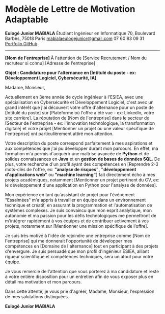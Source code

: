 # Modèle de Lettre de Motivation Adaptable

**Eulogé Junior MABIALA**
Étudiant Ingénieur en Informatique
70, Boulevard Barbès, 75018 Paris
<mabialaeulogejunior@gmail.com>
07 60 83 09 31
[Portfolio GitHub](https://eulogep.github.io/portefolio_new/)

---

**[Nom de l'entreprise]**
À l'attention de [Service Recrutement / Nom du recruteur si connu]
[Adresse de l'entreprise]

**Objet : Candidature pour l'alternance en [Intitulé du poste - ex: Développement Logiciel, Cybersécurité, IA]**

Madame, Monsieur,

Actuellement en 3ème année de cycle ingénieur à l'ESIEA, avec une spécialisation en Cybersécurité et Développement Logiciel, c'est avec un grand intérêt que j'ai découvert votre offre d'alternance pour un poste de [Intitulé du poste] sur [Plateforme où l'offre a été vue - ex: LinkedIn, votre site carrière]. La réputation de [Nom de l'entreprise] dans le secteur de [Secteur de l'entreprise - ex: l'innovation technologique, la transformation digitale] et votre projet [Mentionner un projet ou une valeur spécifique de l'entreprise] ont particulièrement attiré mon attention.

Votre description du poste correspond parfaitement à mes aspirations et aux compétences que j'ai pu développer durant mon parcours. En effet, ma formation m'a permis d'acquérir une maîtrise avancée de **Python** et de solides connaissances en **Java** et en **gestion de bases de données SQL**. De plus, votre recherche d'un profil ayant des compétences en [Reprendre 2-3 mots-clés de l'offre, ex: **"analyse de risques"**, **"développement d'applications web"** ou **"machine learning"**] fait directement écho à mes projets académiques, notamment [Mentionner un projet pertinent du CV, ex: le développement d'une application en Python pour l'analyse de données].

Mon expérience en tant qu'assistant de projet pour l'événement "Essaimées" m'a appris à travailler en équipe dans un environnement technique et créatif, en assurant la programmation et l'automatisation de systèmes complexes. Je suis convaincu que mon esprit analytique, mon autonomie et ma passion pour les défis technologiques me permettront de m'intégrer rapidement à vos équipes et de contribuer activement à vos projets, notamment sur [Mentionner une mission spécifique de l'offre].

Je suis très motivé à l'idée de rejoindre une entreprise comme [Nom de l'entreprise] qui me donnerait l'opportunité de développer mes compétences en [Domaine de l'alternance] tout en participant à des projets d'envergure. Je suis persuadé que mon profil d'ingénieur ESIEA, alliant rigueur scientifique et compétences techniques, sera un atout pour votre équipe.

Je vous remercie de l'attention que vous porterez à ma candidature et reste à votre entière disposition pour un entretien afin de vous exposer plus en détail ma motivation et mon parcours.

Dans cette attente, je vous prie d'agréer, Madame, Monsieur, l'expression de mes salutations distinguées.

**Eulogé Junior MABIALA**

